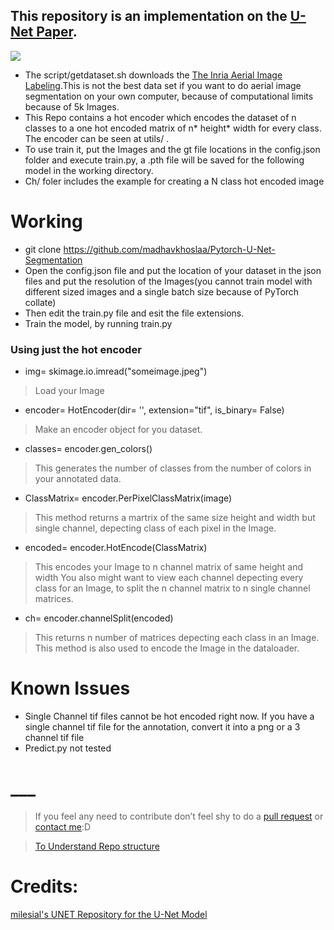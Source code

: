 
## This repository is an implementation on the [U-Net Paper](https://arxiv.org/abs/1505.04597).  
 ![](https://i.imgur.com/EHDpics.png)

* The script/getdataset.sh downloads the [The Inria Aerial Image Labeling](https://project.inria.fr/aerialimagelabeling/).This is not the best data set if you want to do aerial image segmentation on your own computer, because of computational limits because of 5k Images.
* This Repo contains a hot encoder which encodes the dataset of n classes to a one hot encoded matrix of n* height* width for every class. The encoder can be seen at utils/ .
* To use train it, put the Images and the gt file locations in the config.json folder and execute train.py, a .pth file will be saved for the following model in the working directory.
* Ch/ foler includes the example for creating a N class hot encoded image

# Working
* git clone https://github.com/madhavkhoslaa/Pytorch-U-Net-Segmentation
* Open the config.json file and put the location of your dataset in the json files and put the resolution of the Images(you cannot train model with different sized images and a single batch size because of PyTorch collate)
* Then edit the train.py file and esit the file extensions.
* Train the model, by running train.py
### Using just the hot encoder
* img= skimage.io.imread("someimage.jpeg")
> Load your Image
* encoder= HotEncoder(dir= '', extension="tif", is_binary= False)
> Make an encoder object for you dataset.
* classes= encoder.gen_colors()
> This generates the number of classes from the number of colors in your annotated data.
* ClassMatrix= encoder.PerPixelClassMatrix(image)
> This method returns a martrix of the same size height and width but single channel, depecting class of each pixel in the Image.
* encoded= encoder.HotEncode(ClassMatrix)
> This encodes your Image to n channel matrix of same height and width
>You also might want to view each channel depecting every class for an Image, to split the n channel matrix to n single channel matrices.
* ch= encoder.channelSplit(encoded)
> This returns n number of matrices depecting each class in an Image.
This method is also used to encode the Image in the dataloader.


# Known Issues
* Single Channel tif files cannot be hot encoded right now. If you have a single channel tif file for the annotation, convert it into a png or a 3 channel tif file
* Predict.py not tested

# ___ 
> If you feel any need to contribute don’t feel shy to do a [pull request](https://github.com/madhavkhoslaa/U-Net-Segmentation/pulls) or [contact me](mailto:madhavkhosla@cock.li):D

> [To Understand Repo structure](https://veniversum.me/git-visualizer/?owner=madhavkhoslaa&repo=Pytorch-U-Net-Segmentation) 

# Credits: 
[milesial's UNET Repository for the U-Net Model](https://github.com/milesial/Pytorch-UNet)
